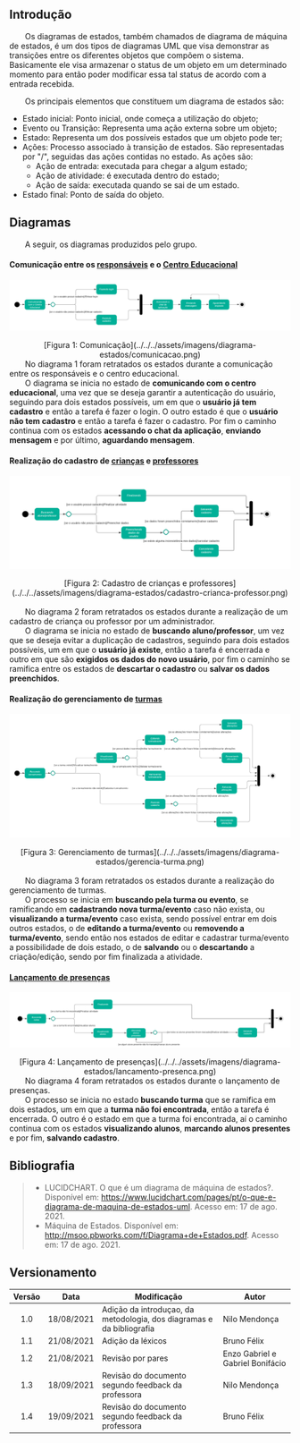 ## Introdução
&emsp;&emsp;Os diagramas de estados, também chamados de diagrama de máquina de estados, é um dos tipos de diagramas UML que visa demonstrar as transições entre os diferentes objetos que compõem o sistema. Basicamente ele visa armazenar o status de um objeto em um determinado momento para então poder modificar essa tal status de acordo com a entrada recebida.

&emsp;&emsp;Os principais elementos que constituem um diagrama de estados são:

- Estado inicial: Ponto inicial, onde começa a utilização do objeto;
- Evento ou Transição: Representa uma ação externa sobre um objeto;
- Estado: Representa um dos possíveis estados que um objeto pode ter;
- Ações: Processo associado à transição de estados. São representadas por "/", seguidas das ações contidas no estado. As ações são: 
	- Ação de entrada: executada para chegar a algum estado; 
	- Ação de atividade: é executada dentro do estado;
	- Ação de saída: executada quando se sai de um estado.
- Estado final: Ponto de saída do objeto.

## Diagramas
&emsp;&emsp;A seguir, os diagramas produzidos pelo grupo.

#### Comunicação entre os [responsáveis](../../../base/requisitos/modelagem/lexicos/#lexico-responsavel) e o [Centro Educacional](../../../base/requisitos/modelagem/lexicos/#lexico-centro-educacional)
![Comunicação](../../../assets/imagens/diagrama-estados/comunicacao.png)
<center>[Figura 1: Comunicação](../../../assets/imagens/diagrama-estados/comunicacao.png)</center>
&emsp;&emsp;No diagrama 1 foram retratados os estados durante a comunicação entre os responsáveis e o centro educacional.<br>
&emsp;&emsp;O diagrama se inicia no estado de <b>comunicando com o centro educacional</b>, uma vez que se deseja garantir a autenticação do usuário, seguindo para dois estados possíveis, um em que o <b>usuário já tem cadastro</b> e então a tarefa é fazer o login. O outro estado é que o <b>usuário não tem cadastro</b> e então a tarefa é fazer o cadastro. Por fim o caminho continua com os estados <b>acessando o chat da aplicação</b>, <b>enviando mensagem</b> e por último, <b>aguardando mensagem</b>.<br>

#### Realização do cadastro de [crianças](../../../base/requisitos/modelagem/lexicos/#lexico-crianca) e [professores](../../../base/requisitos/modelagem/lexicos/#lexico-professor)
![Cadastro de crianças e professores](../../../assets/imagens/diagrama-estados/cadastro-crianca-professor.png)
<center>[Figura 2: Cadastro de crianças e professores](../../../assets/imagens/diagrama-estados/cadastro-crianca-professor.png)</center><br>
&emsp;&emsp;No diagrama 2 foram retratados os estados durante a realização de um cadastro de criança ou professor por um administrador.<br>
&emsp;&emsp;O diagrama se inicia no estado de <b>buscando aluno/professor</b>, um vez que se deseja evitar a duplicação de cadastros, seguindo para dois estados possíveis, um em que o <b>usuário já existe</b>, então a tarefa é encerrada e outro em que são <b>exigidos os dados do novo usuário</b>, por fim o caminho se ramifica entre os estados de <b>descartar o cadastro</b> ou <b>salvar os dados preenchidos</b>.<br>

#### Realização do gerenciamento de [turmas](../../../base/requisitos/modelagem/lexicos/#lexico-turma)
![Gerenciamento de turmas](../../../assets/imagens/diagrama-estados/gerencia-turma.png)
<center>[Figura 3: Gerenciamento de turmas](../../../assets/imagens/diagrama-estados/gerencia-turma.png)</center><br>
&emsp;&emsp;No diagrama 3 foram retratados os estados durante a realização do gerenciamento de turmas.<br>
&emsp;&emsp;O processo se inicia em <b>buscando pela turma ou evento</b>, se ramificando em <b>cadastrando nova turma/evento</b> caso não exista, ou <b>visualizando a turma/evento</b> caso exista, sendo possível entrar em dois outros estados, o de <b>editando a turma/evento</b> ou <b>removendo a turma/evento</b>, sendo então nos estados de editar e cadastrar turma/evento a possibilidade de dois estado, o de <b>salvando</b> ou o <b>descartando</b> a criação/edição, sendo por fim finalizada a atividade.<br>

#### [Lançamento de presenças](../../../base/requisitos/modelagem/lexicos/#lexico-lancar-presenca)
![Lançamento de presenças](../../../assets/imagens/diagrama-estados/lancamento-presenca.png)
<center>[Figura 4: Lançamento de presenças](../../../assets/imagens/diagrama-estados/lancamento-presenca.png)</center>
&emsp;&emsp;No diagrama 4 foram retratados os estados durante o lançamento de presenças.<br>
&emsp;&emsp;O processo se inicia no estado <b>buscando turma</b> que se ramifica em dois estados, um em que a <b>turma não foi encontrada</b>, então a tarefa é encerrada. O outro é o estado em que a turma foi encontrada, aí o caminho continua com os estados <b>visualizando alunos</b>, <b>marcando alunos presentes</b> e por fim, <b>salvando cadastro</b>.<br>

## Bibliografia
> - LUCIDCHART. O que é um diagrama de máquina de estados?. Disponível em: <https://www.lucidchart.com/pages/pt/o-que-e-diagrama-de-maquina-de-estados-uml>. Acesso em: 17 de ago. 2021.
> - Máquina de Estados. Disponível em: <http://msoo.pbworks.com/f/Diagrama+de+Estados.pdf>. Acesso em: 17 de ago. 2021.

## Versionamento
| Versão | Data | Modificação | Autor |
| :-: | -- | -- | -- |
|1.0| 18/08/2021 | Adição da introduçao, da metodologia, dos diagramas e da bibliografia  | Nilo Mendonça |
|1.1| 21/08/2021 | Adição da léxicos  | Bruno Félix |
|1.2| 21/08/2021 | Revisão por pares  | Enzo Gabriel e Gabriel Bonifácio |
|1.3| 18/09/2021 | Revisão do documento segundo feedback da professora  | Nilo Mendonça |
|1.4| 19/09/2021 | Revisão do documento segundo feedback da professora | Bruno Félix |

